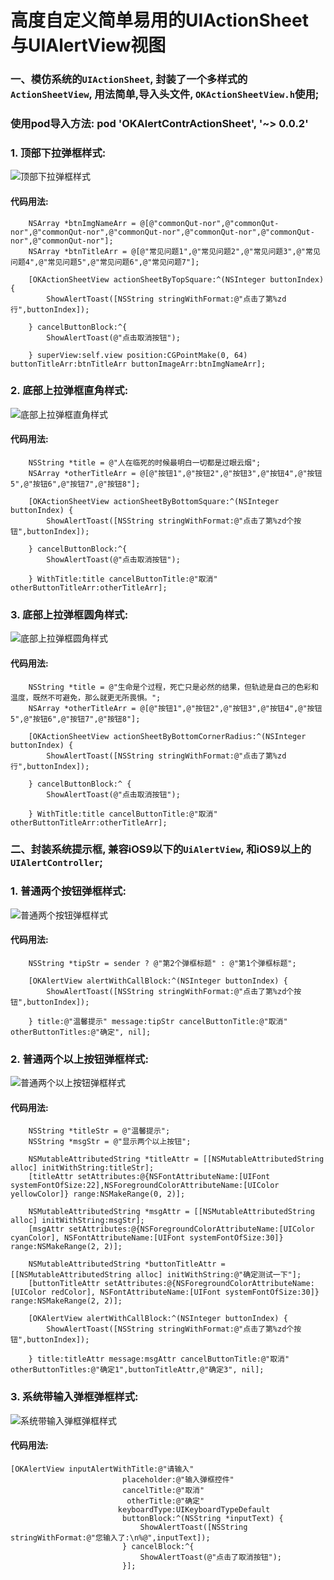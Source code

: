 # 高度自定义简单易用的UIActionSheet与UIAlertView视图

### 一、模仿系统的``UIActionSheet``,  封装了一个多样式的``ActionSheetView``,  用法简单,导入头文件,  ``OKActionSheetView.h``使用;

### 使用pod导入方法:  pod 'OKAlertContrActionSheet', '~> 0.0.2'

### 1. 顶部下拉弹框样式:

![顶部下拉弹框样式](http://upload-images.jianshu.io/upload_images/762411-f5ed1a4b9fbb8bf7.gif?imageMogr2/auto-orient/strip)



#### 代码用法:
```
    NSArray *btnImgNameArr = @[@"commonQut-nor",@"commonQut-nor",@"commonQut-nor",@"commonQut-nor",@"commonQut-nor",@"commonQut-nor",@"commonQut-nor"];
    NSArray *btnTitleArr = @[@"常见问题1",@"常见问题2",@"常见问题3",@"常见问题4",@"常见问题5",@"常见问题6",@"常见问题7"];

    [OKActionSheetView actionSheetByTopSquare:^(NSInteger buttonIndex) {
        ShowAlertToast([NSString stringWithFormat:@"点击了第%zd行",buttonIndex]);
        
    } cancelButtonBlock:^{
        ShowAlertToast(@"点击取消按钮");
        
    } superView:self.view position:CGPointMake(0, 64) buttonTitleArr:btnTitleArr buttonImageArr:btnImgNameArr];
```

### 2. 底部上拉弹框直角样式:

![底部上拉弹框直角样式](http://upload-images.jianshu.io/upload_images/762411-2bc3047021fe255b.gif?imageMogr2/auto-orient/strip)




#### 代码用法:
```
    NSString *title = @"人在临死的时候最明白一切都是过眼云烟";
    NSArray *otherTitleArr = @[@"按钮1",@"按钮2",@"按钮3",@"按钮4",@"按钮5",@"按钮6",@"按钮7",@"按钮8"];

    [OKActionSheetView actionSheetByBottomSquare:^(NSInteger buttonIndex) {
        ShowAlertToast([NSString stringWithFormat:@"点击了第%zd个按钮",buttonIndex]);

    } cancelButtonBlock:^{
        ShowAlertToast(@"点击取消按钮");
        
    } WithTitle:title cancelButtonTitle:@"取消" otherButtonTitleArr:otherTitleArr];
```

### 3. 底部上拉弹框圆角样式:

![底部上拉弹框圆角样式](http://upload-images.jianshu.io/upload_images/762411-fee0ccb9fb44d876.gif?imageMogr2/auto-orient/strip)



#### 代码用法:
```
    NSString *title = @"生命是个过程，死亡只是必然的结果，但轨迹是自己的色彩和温度，既然不可避免，那么就更无所畏惧。";
    NSArray *otherTitleArr = @[@"按钮1",@"按钮2",@"按钮3",@"按钮4",@"按钮5",@"按钮6",@"按钮7",@"按钮8"];

    [OKActionSheetView actionSheetByBottomCornerRadius:^(NSInteger buttonIndex) {
        ShowAlertToast([NSString stringWithFormat:@"点击了第%zd行",buttonIndex]);

    } cancelButtonBlock:^ {
        ShowAlertToast(@"点击取消按钮");
        
    } WithTitle:title cancelButtonTitle:@"取消" otherButtonTitleArr:otherTitleArr];
```

### 二、封装系统提示框, 兼容iOS9以下的``UiAlertView``, 和iOS9以上的``UIAlertController``;

### 1. 普通两个按钮弹框样式:

![普通两个按钮弹框样式](http://upload-images.jianshu.io/upload_images/762411-8aed3a356bd5627c.gif?imageMogr2/auto-orient/strip)



#### 代码用法:
```
    NSString *tipStr = sender ? @"第2个弹框标题" : @"第1个弹框标题";
    
    [OKAlertView alertWithCallBlock:^(NSInteger buttonIndex) {
        ShowAlertToast([NSString stringWithFormat:@"点击了第%zd个按钮",buttonIndex]);

    } title:@"温馨提示" message:tipStr cancelButtonTitle:@"取消" otherButtonTitles:@"确定", nil];
```

### 2. 普通两个以上按钮弹框样式:

![普通两个以上按钮弹框样式](http://upload-images.jianshu.io/upload_images/762411-5d8ea7d3878ee122.gif?imageMogr2/auto-orient/strip)



#### 代码用法:
```
    NSString *titleStr = @"温馨提示";
    NSString *msgStr = @"显示两个以上按钮";
    
    NSMutableAttributedString *titleAttr = [[NSMutableAttributedString alloc] initWithString:titleStr];
    [titleAttr setAttributes:@{NSFontAttributeName:[UIFont systemFontOfSize:22],NSForegroundColorAttributeName:[UIColor yellowColor]} range:NSMakeRange(0, 2)];
    
    NSMutableAttributedString *msgAttr = [[NSMutableAttributedString alloc] initWithString:msgStr];
    [msgAttr setAttributes:@{NSForegroundColorAttributeName:[UIColor cyanColor], NSFontAttributeName:[UIFont systemFontOfSize:30]} range:NSMakeRange(2, 2)];

    NSMutableAttributedString *buttonTitleAttr = [[NSMutableAttributedString alloc] initWithString:@"确定测试一下"];
    [buttonTitleAttr setAttributes:@{NSForegroundColorAttributeName:[UIColor redColor], NSFontAttributeName:[UIFont systemFontOfSize:30]} range:NSMakeRange(2, 2)];
    
    [OKAlertView alertWithCallBlock:^(NSInteger buttonIndex) {
        ShowAlertToast([NSString stringWithFormat:@"点击了第%zd个按钮",buttonIndex]);

    } title:titleAttr message:msgAttr cancelButtonTitle:@"取消" otherButtonTitles:@"确定1",buttonTitleAttr,@"确定3", nil];
```

### 3. 系统带输入弹框弹框样式:

![系统带输入弹框弹框样式](http://upload-images.jianshu.io/upload_images/762411-ad630cdf85e6f28b.gif?imageMogr2/auto-orient/strip)



#### 代码用法:
```
[OKAlertView inputAlertWithTitle:@"请输入"
                         placeholder:@"输入弹框控件"
                         cancelTitle:@"取消"
                          otherTitle:@"确定"
                        keyboardType:UIKeyboardTypeDefault
                         buttonBlock:^(NSString *inputText) {
                             ShowAlertToast([NSString stringWithFormat:@"您输入了:\n%@",inputText]);
                         } cancelBlock:^{
                             ShowAlertToast(@"点击了取消按钮");
                         }];
```

